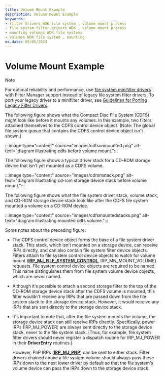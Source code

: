 ```yaml
---
title: Volume Mount Example
description: Volume Mount Example
keywords:
- filter drivers WDK file system , volume mount process
- file system filter drivers WDK , volume mount process
- mounting volumes WDK file systems
- volumes WDK file system , mounting
ms.date: 09/05/2024
---
```


# Volume Mount Example

> [!NOTE]
> For optimal reliability and performance, use [file system minifilter drivers](./filter-manager-concepts.md) with Filter Manager support instead of legacy file system filter drivers. To port your legacy driver to a minifilter driver, see [Guidelines for Porting Legacy Filter Drivers](guidelines-for-porting-legacy-filter-drivers.md).

The following figure shows what the Compact Disc File System (CDFS) might look like before it mounts any volumes. In this example, two filters attached themselves to the CDFS control device object. (Note: The global file system queue that contains the CDFS control device object isn't shown.)

:::image type="content" source="images/cdfsunmounted.png" alt-text="diagram illustrating cdfs before volume mount.":::

The following figure shows a typical driver stack for a CD-ROM storage device that isn't yet mounted as a CDFS volume.

:::image type="content" source="images/cdromstack.png" alt-text="diagram illustrating cd-rom storage device stack before volume mount.":::

The following figure shows what the file system driver stack, volume stack, and CD-ROM storage device stack look like after the CDFS file system mounted a volume on a CD-ROM device.

:::image type="content" source="images/cdfsmountedstacks.png" alt-text="diagram illustrating mounted cdfs volume.":::

Some notes about the preceding figure:

- The CDFS control device object forms the base of a file system driver stack. This stack, which isn't mounted on a storage device, can receive IRPs directly, and can also contain file system filter device objects. Filters attach to file system control device objects to watch for volume mount ([**IRP_MJ_FILE_SYSTEM_CONTROL**](./irp-mj-file-system-control.md), IRP_MN_MOUNT_VOLUME) requests. File system control device objects are required to be named. This name distinguishes them from file system volume device objects, which are never named.

- Although it's possible to attach a second storage filter to the top of the CD-ROM storage device stack after the CDFS volume is mounted, this filter wouldn't receive any IRPs that are passed down from the file system stack to the storage device stack. However, it would receive any IRPs that are sent directly to the storage device stack.

- It's important to note that, after the file system mounts the volume, the storage device stack can still receive IRPs directly. Specifically, power IRPs (IRP_MJ_POWER) are always sent directly to the storage device stack, never to the file system stack. (Thus, for example, file system filter drivers should never register a dispatch routine for IRP_MJ_POWER in their **DriverEntry** routines.)

  However, PnP IRPs ([**IRP_MJ_PNP**](./irp-mj-pnp.md)) can be sent to either stack. Filter drivers chained above a file system volume should always pass these IRPs down to the next lower driver by default so that the file system's volume device can pass the IRPs down to the storage device stack.
